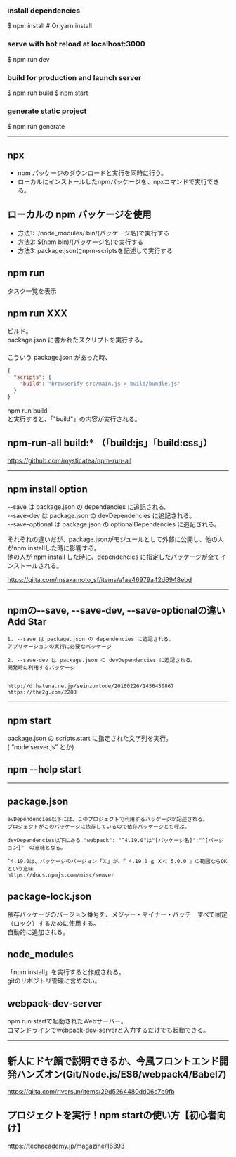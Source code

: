 ### install dependencies
$ npm install # Or yarn install

### serve with hot reload at localhost:3000
$ npm run dev

### build for production and launch server
$ npm run build
$ npm start

### generate static project
$ npm run generate

_____________________________________________________________________
## npx
 * npm パッケージのダウンロードと実行を同時に行う。  
 * ローカルにインストールしたnpmパッケージを、npxコマンドで実行できる。


## ローカルの npm パッケージを使用
 * 方法1: ./node_modules/.bin/(パッケージ名)で実行する
 * 方法2: $(npm bin)/(パッケージ名)で実行する
 * 方法3: package.jsonにnpm-scriptsを記述して実行する

## npm run
タスク一覧を表示

## npm run XXX
ビルド。  
package.json に書かれたスクリプトを実行する。  
　  
こういう package.json があった時、
```json
{
  "scripts": {
    "build": "browserify src/main.js > build/bundle.js"
  }
}
```
npm run build  
と実行すると、「"build"」の内容が実行される。

## npm-run-all build:*  （「build:js」「build:css」）
https://github.com/mysticatea/npm-run-all

_____________________________________________________________________

## npm install option
--save は package.json の dependencies に追記される。    
--save-dev は package.json の devDependencies に追記される。    
--save-optional は package.json の optionalDependencies に追記される。    
    
それぞれの違いだが、package.jsonがモジュールとして外部に公開し、他の人がnpm installした時に影響する。    
他の人が npm install した時に、dependencies に指定したパッケージが全てインストールされる。

https://qiita.com/msakamoto_sf/items/a1ae46979a42d6948ebd

_____________________________________________________________________

## npmの--save, --save-dev, --save-optionalの違いAdd Star
```
1. --save は package.json の dependencies に追記される。
アプリケーションの実行に必要なパッケージ	

2. --save-dev は package.json の devDependencies に追記される。
開発時に利用するパッケージ


http://d.hatena.ne.jp/seinzumtode/20160226/1456450867
https://the2g.com/2280
```

_____________________________________________________________________
## npm start
package.json の scripts.start に指定された文字列を実行。  
( “node server.js” とか)

## npm --help start


_____________________________________________________________________
## package.json
```
evDependencies以下には、このプロジェクトで利用するパッケージが記述される。  
プロジェクトがこのパッケージに依存しているので依存パッケージとも呼ぶ。

devDependencies以下にある "webpack": "^4.19.0"は"[パッケージ名]":"^[バージョン]"　の意味となる。

^4.19.0は、パッケージのバージョン「Ｘ」が、『 4.19.0 ≦ Ｘ＜ 5.0.0 』の範囲ならOKという意味
https://docs.npmjs.com/misc/semver
```

## package-lock.json
依存パッケージのバージョン番号を、メジャー・マイナー・パッチ　すべて固定（ロック）するために使用する。  
自動的に追加される。


## node_modules
「npm install」を実行すると作成される。  
gitのリポジトリ管理に含めない。


## webpack-dev-server
npm run startで起動されたWebサーバー。  
コマンドラインでwebpack-dev-serverと入力するだけでも起動できる。

_____________________________________________________________________
## 新人にドヤ顔で説明できるか、今風フロントエンド開発ハンズオン(Git/Node.js/ES6/webpack4/Babel7)
https://qiita.com/riversun/items/29d5264480dd06c7b9fb



## プロジェクトを実行！npm startの使い方【初心者向け】
https://techacademy.jp/magazine/16393
